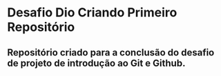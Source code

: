 # Desafio Dio Criando Primeiro Repositório


## Repositório criado para a conclusão do desafio de projeto de introdução ao Git e Github.